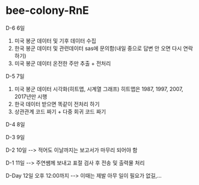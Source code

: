 # bee-colony-RnE

D-6 6일
1. 미국 봉군 데이터 및 기후 데이터 수집
2. 한국 봉군 데이터 및 관련데이터 sas에 문의함(내일 중으로 답변 안 오면 다시 연락하기)
3. 미국 봉군 데이터 온전한 주만 추출 + 전처리

D-5 7일
1. 미국 봉군 데이터 시각화(히트맵, 시계열 그래프)
히트맵은 1987, 1997, 2007, 2017년만 시행
2. 한국 데이터 받으면 똑같이 전처리 하기
3. 상관관계 코드 짜기 + 다중 회귀 코드 짜기

D-4 8일

D-3 9일

D-2 10일  --> 적어도 이날까지는 보고서가 마무리 되어야 함

D-1 11일 --> 주연쌤께 보내고 표절 검사 후 전송 및 출력물 처리

D-Day 12일 오후 12:00까지 --> 이때는 제발 아무 일이 필요가 없길,...